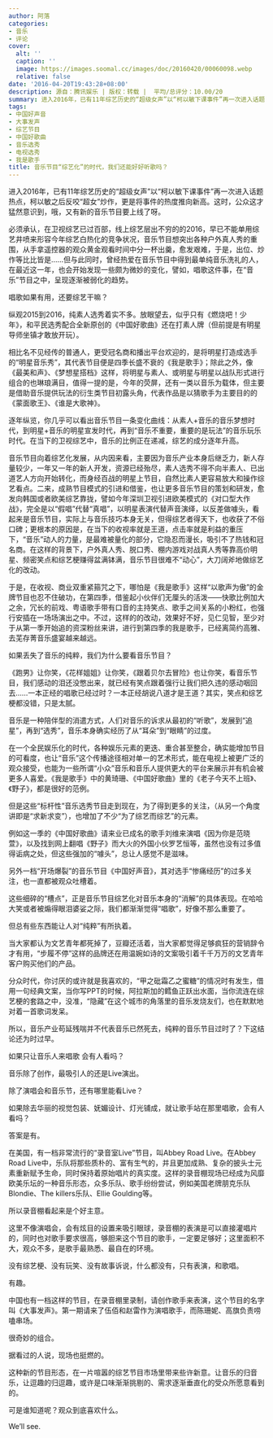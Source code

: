```yaml
---
author: 阿落
categories:
- 音乐
- 评论
cover:
  alt: ''
  caption: ''
  image: https://images.soomal.cc/images/doc/20160420/00060098.webp
  relative: false
date: '2016-04-20T19:43:28+08:00'
description: 源自：腾讯娱乐 | 版权：转载 |  平均/总评分：10.00/20
summary: 进入2016年，已有11年综艺历史的“超级女声”以“柯以敏下课事件”再一次进入话题热点，柯以敏之后反咬“超女”炒作，更是将事件的热度推向新高。这时，公众这才猛然意识到，哦，又有新的音乐节目要上线了呀……
tags:
- 中国好声音
- 大事发声
- 综艺节目
- 中国好歌曲
- 音乐选秀
- 电视选秀
- 我是歌手
title: 音乐节目“综艺化”的时代，我们还能好好听歌吗？
---
```


进入2016年，已有11年综艺历史的“超级女声”以“柯以敏下课事件”再一次进入话题热点，柯以敏之后反咬“超女”炒作，更是将事件的热度推向新高。这时，公众这才猛然意识到，哦，又有新的音乐节目要上线了呀。

必须承认，在卫视综艺已过百部，线上综艺层出不穷的的2016，早已不能单用综艺井喷来形容今年综艺白热化的竞争状况，音乐节目想突出各种户外真人秀的重围，从手拿遥控器的观众黄金观看时间中分一杯出羹，愈发艰难，于是，出位、炒作等比比皆是……但与此同时，曾经热爱在音乐节目中得到最单纯音乐洗礼的人，在最近这一年，也会开始发现一些颇为微妙的变化，譬如，唱歌这件事，在“音乐”节目之中，呈现逐渐被弱化的趋势。

唱歌如果有用，还要综艺干嘛？

纵观2015到2016，纯素人选秀着实不多。放眼望去，似乎只有《燃烧吧！少年》，和平民选秀配合全新原创的《中国好歌曲》还在打素人牌（但前提是有明星导师坐镇才敢放开玩）。

相比名不见经传的普通人，更受冠名商和播出平台欢迎的，是将明星打造成选手的“明星音乐秀”，其代表节目便是四季长盛不衰的《我是歌手》；除此之外，像《最美和声》、《梦想星搭档》这样，将明星与素人、或明星与明星以战队形式进行组合的也琳琅满目，值得一提的是，今年的荧屏，还有一类以音乐为载体，但主要是借助音乐提供玩法的衍生类节目初露头角，代表作品是以猜歌手为主要目的的《蒙面歌王》、《谁是大歌神》。

逐年纵览，你几乎可以看出音乐节目一条变化曲线：从素人+音乐的音乐梦想时代，到明星+音乐的明星宣发时代，再到“音乐不重要，重要的是玩法”的音乐玩乐时代。在当下的卫视综艺中，音乐的比例正在递减，综艺的成分逐年升高。

音乐节目向着综艺化发展，从内因来看，主要因为音乐产业本身后继乏力，新人存量较少，一年又一年的新人开发，资源已经殆尽，素人选秀不得不向半素人、已出道艺人方向开始转化，而身经百战的明星上节目，自然比素人更容易放大和操作综艺看点。二来，成熟节目模式的引进和借鉴，也让更多音乐节目的策划和研发，愈发向韩国或者欧美综艺靠拢，譬如今年深圳卫视引进欧美模式的《对口型大作战》，完全是以“假唱”代替“真唱”，以明星表演代替声音演绎，以反差做噱头，看起来是音乐节目，实际上与音乐技巧本身无关，但得综艺者得天下，也收获了不俗口碑；更根本的原因是，在当下的收视率就是王道，点击率就是利益的重压下，“音乐”动人的力量，是最难被量化的部分，它隐忍而漫长，吸引不了热钱和冠名商。在这样的背景下，户外真人秀、脱口秀、棚内游戏对战真人秀等靠高价明星、频密笑点和综艺梗赚得盆满钵满，音乐节目很难不“动心”，大刀阔斧地做综艺化的改动。

于是，在收视、商业双重紧箍咒之下，哪怕是《我是歌手》这样“以歌声为傲”的金牌节目也忍不住破功，在第四季，借鉴起小伙伴们无厘头的活泼――快歌比例加大之余，冗长的前戏、粤语歌手带有口音的主持笑点、歌手之间关系的小粉红，也强行安插在一场场演出之中。不过，这样的的改动，效果好不好，见仁见智，至少对于从第一季开始追的资深粉丝来讲，进行到第四季的我是歌手，已经离简约高雅、去芜存菁音乐盛宴越来越远。

如果丢失了音乐的纯粹，我们为什么要看音乐节目？

《跑男》让你笑，《花样姐姐》让你笑，《跟着贝尔去冒险》也让你笑，看音乐节目，我们感动的泪还没憋出来，就已经有笑点跟着强行让我们把久违的感动咽回去……一本正经的唱歌已经过时？一本正经胡说八道才是王道？其实，笑点和综艺梗都没错，只是太腻。

音乐是一种陪伴型的消遣方式，人们对音乐的诉求从最初的“听歌”，发展到“追星”，再到“选秀”，音乐本身确实经历了从“耳朵”到“眼睛”的过度。

在一个全民娱乐化的时代，各种娱乐元素的更迭、重合甚至整合，确实能增加节目的可看度，也让“音乐”这个传播途径相对单一的艺术形式，能在电视上被更广泛的观众接受，也能为一些所谓“小众”音乐和音乐人提供更大的平台来展示并有机会被更多人喜爱。《我是歌手》中的黄琦珊、《中国好歌曲》里的《老子今天不上班》、《野子》，都是很好的范例。

但是这些“标杆性”音乐选秀节目走到现在，为了得到更多的关注，（从另一个角度讲即是“求新求变”），也增加了不少“为了综艺而综艺”的元素。

例如这一季的《中国好歌曲》请来业已成名的歌手刘维来演唱《因为你是范晓萱》，以及找到网上翻唱《野子》而大火的外国小伙罗艺恒等，虽然也没有过多值得诟病之处，但这些强加的“噱头”，总让人感觉不是滋味。

另外一档“开场爆裂”的音乐节目《中国好声音》，其对选手“惨痛经历”的过多关注，也一直都被观众吐槽着。

这些细碎的“槽点”，正是音乐节目综艺化对音乐本身的“消解”的具体表现。在哈哈大笑或者被煽得眼泪婆娑之际，我们都渐渐觉得“唱歌”，好像不那么重要了。

但总有些东西能让人对“纯粹”有所执着。

当大家都认为文艺青年都死掉了，豆瓣还活着，当大家都觉得足够疯狂的营销辞令才有用，“步履不停”这样的品牌还在用温婉如诗的文案吸引着千千万万的文艺青年客户购买他们的产品。

分众时代，你讨厌的或许就是我喜欢的，“甲之砒霜乙之蜜糖”的情况时有发生，借用一句经典文案，当你写PPT的时候，阿拉斯加的鳕鱼正跃出水面，当你流连在综艺梗的套路之中，没准，“隐藏”在这个城市的角落里的音乐发烧友们，也在默默地对着一首歌词发呆。

所以，音乐产业苟延残喘并不代表音乐已然死去，纯粹的音乐节目过时了？下这结论还为时过早。

如果只让音乐人来唱歌 会有人看吗？

音乐除了创作，最吸引人的还是Live演出。

除了演唱会和音乐节，还有哪里能看Live？

如果除去华丽的视觉包装、妩媚设计、灯光铺成，就让歌手站在那里唱歌，会有人看吗？

答案是有。

在美国，有一档非常流行的“录音室Live”节目，叫Abbey Road Live。在Abbey Road Live中，乐队将那些质朴的、富有生气的，并且更加成熟、复杂的披头士元素重新赋予生命，同时保持着原始唱片的真实度。这样的录音棚现场已经成为风靡欧美乐坛的一种音乐形态，众多乐队、歌手纷纷尝试，例如美国老牌朋克乐队Blondie、The killers乐队、Ellie Goulding等。

所以录音棚看起来是个好主意。

这里不像演唱会，会有炫目的设置来吸引眼球，录音棚的表演是可以直接灌唱片的，同时也对歌手要求很高，够胆来这个节目的歌手，一定要足够好；这里面积不大，观众不多，是歌手最熟悉、最自在的环境。

没有综艺梗、没有玩笑、没有故事诉说，什么都没有，只有表演，和歌唱。

有趣。

中国也有一档这样的节目，在录音棚里录制，请创作歌手来表演，这个节目的名字叫《大事发声》。第一期请来了伍佰和赵雷作为演唱歌手，而陈珊妮、高旗负责唠嗑串场。

很奇妙的组合。

据看过的人说，现场也挺燃的。

这种新的节目形态，在一片喧嚣的综艺节目市场里带来些许新意。让音乐的归音乐，让逗趣的归逗趣，或许是口味渐渐挑剔的、需求逐渐垂直化的受众所愿意看到的。

可是谁知道呢？观众到底喜欢什么。

We’ll see.
